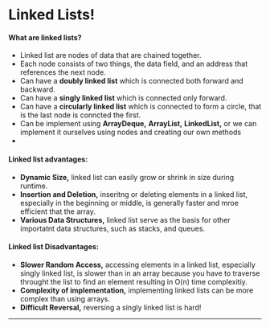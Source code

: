 # Linked Lists!
#### What are linked lists?
* Linked list are nodes of data that are chained together.
* Each node consists of two things, the data field, and an address that references the next node. 
* Can have a **doubly linked list** which is connected both forward and backward.
* Can have a **singly linked list** which is connected only forward.
* Can have a **circularly linked list** which is connected to form a circle, that is the last node is conncted the first.
* Can be implement using **ArrayDeque,** **ArrayList,** **LinkedList,** or we can implement it ourselves using nodes and creating our own methods
* 

#### Linked list advantages:
* **Dynamic Size,** linked list can easily grow or shrink in size during runtime.  
* **Insertion and Deletion,** inseritng or deleting elements in a linked list, especially in the beginning or middle, is generally faster and mroe efficient that the array.
* **Various Data Structures,** linked list serve as the basis for other importatnt data structures, such as stacks, and queues.
#### Linked list Disadvantages:
* **Slower Random Access,** accessing elements in a linked list, especially singly linked list, is slower than in an array because you have to traverse throught the list to find an element resulting in O(n) time complexitiy.
* **Complexity of implementation,** implementing linked lists can be more complex than using arrays.
* **Difficult Reversal,** reversing a singly linked list is hard!
* **
